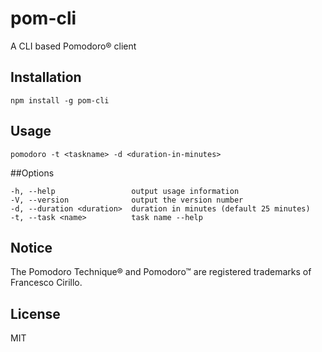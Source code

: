 # pom-cli
A CLI based Pomodoro® client

## Installation
```
npm install -g pom-cli
```

## Usage

```
pomodoro -t <taskname> -d <duration-in-minutes>
```


##Options

```
-h, --help                 output usage information
-V, --version              output the version number
-d, --duration <duration>  duration in minutes (default 25 minutes)
-t, --task <name>          task name --help
```

## Notice

The Pomodoro Technique® and Pomodoro™ are registered trademarks of Francesco Cirillo.

## License

MIT
